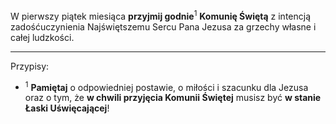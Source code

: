 W pierwszy piątek miesiąca **przyjmij godnie**<sup>1</sup> **Komunię Świętą** z intencją zadośćuczynienia Najświętszemu Sercu Pana Jezusa za grzechy własne i całej ludzkości.

---
Przypisy:

- <sup>1</sup> **Pamiętaj** o odpowiedniej postawie, o miłości i szacunku dla Jezusa oraz o tym, że **w chwili przyjęcia Komunii Świętej** musisz być **w stanie Łaski Uświęcającej**!
